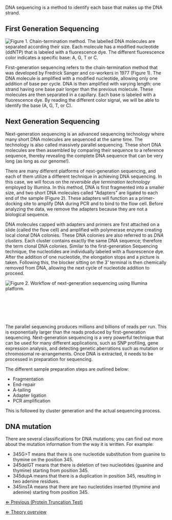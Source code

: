 DNA sequencing is a method to identify each base that makes up the DNA
strand.

First Generation Sequencing
---------------------------

![**Figure 1.** Chain-termination method. The labelled DNA molecules are separated according their size. Each molecule has a modified nucleotide (ddNTP) that is labeled with a fluorescence dye. The different fluorescence color indicates a specific base: <span style="color:#00ff00">A</span>, <span style="color:#ffd700">G</span>, <span style="color:#ff0000">T</span> or <span style="color:#0000ff">C</span>.]( Sangersequencing.png "Figure 1. Chain-termination method. The labelled DNA molecules are separated according their size. Each molecule has a modified nucleotide (ddNTP) that is labeled with a fluorescence dye. The different fluorescence color indicates a specific base: A, G, T or C.")

First-generation sequencing refers to the chain-termination method that
was developed by Fredrick Sanger and co-workers in 1977 (Figure 1). The
DNA molecule is amplified with a modified nucleotide, allowing only one
addition of base per cycle. DNA is then amplified with varying length:
one strand having one base pair longer than the previous molecule. These
molecules are then separated in a capillary. Each base is labeled with a
fluorescence dye. By reading the different color signal, we will be able
to identify the base (A, G, T, or C).

Next Generation Sequencing
--------------------------

Next-generation sequencing is an advanced sequencing technology where
many short DNA molecules are sequenced at the same time. The technology
is also called massively parallel sequencing. These short DNA molecules
are then assembled by comparing their sequence to a reference sequence,
thereby revealing the complete DNA sequence that can be very long (as
long as our genome!).

There are many different platforms of next-generation sequencing, and
each of them utilize a different technique in achieving DNA sequencing.
In this case, we will focus on the *reversible dye termination
technology* employed by Illumina. In this method, DNA is first
fragmented into a smaller size, and two short DNA molecules called
"Adapters" are ligated to each end of the sample (Figure 2). These
adapters will function as a primer-docking site to amplify DNA during
PCR and to bind to the flow cell. Before analyzing the data, we remove
the adapters because they are not a biological sequence.

DNA molecules capped with adapters and primers are first attached on a
slide (called the flow cell) and amplified with polymerase enzyme
creating local clonal DNA colonies. These DNA colonies are also referred
to as *DNA clusters*. Each cluster contains exactly the same DNA
sequence; therefore the term clonal DNA colonies. Similar to the
first-generation Sequencing technique, the nucleotides are individually
labeled with a fluorescence dye. After the addition of one nucleotide,
the elongation stops and a picture is taken. Following this, the blocker
sitting on the 3' terminal is then chemically removed from DNA, allowing
the next cycle of nucleotide addition to proceed.

![**Figure 2.** Workflow of next-generation sequencing using Illumina platform.]( Illumina.jpg "fig:Figure 2. Workflow of next-generation sequencing using Illumina platform.")\
\
\
\
\
\
\
The parallel sequencing produces millions and billions of reads per run.
This is exponentially larger than the reads produced by first-generation
sequencing. Next-generation sequencing is a very powerful technique that
can be used for many different applications, such as SNP profiling, gene
expression analysis, and detecting genetic aberrations such as mutation
or chromosomal re-arrangements. Once DNA is extracted, it needs to be
processed in preparation for sequencing.

The different sample preparation steps are outlined below:

-   Fragmentation
-   End-repair
-   A-tailing
-   Adapter ligation
-   PCR amplification

This is followed by cluster generation and the actual sequencing
process.

DNA mutation
------------

There are several classifications for DNA mutations; you can find out
more about the mutation information from the way it is written. For
example:

-   345G\>T means that there is one nucleotide substitution from guanine
    to thymine on the position 345.
-   345delGT means that there is deletion of two nucleotides (guanine
    and thymine) starting from position 345.
-   345dupA means that there is a duplication in position 345, resulting
    in two adenine residues.
-   345insTA means that there are two nucleotides inserted (thymine and
    adenine) starting from position 345.

[⇐ Previous (Protein Truncation
Test)](/wiki/Protein_Truncation_Test "wikilink")

[⇐ Theory overview](/wiki/Medical_Genetics_case "wikilink")

